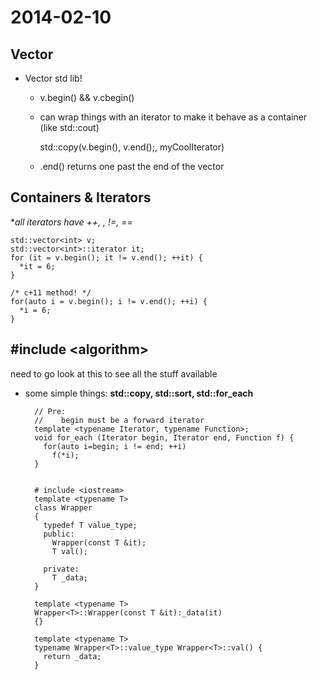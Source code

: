 2014-02-10
==========

Vector
------

* Vector std lib!
  * v.begin() && v.cbegin()
  * can wrap things with an iterator to make it behave as a container (like std::cout)
  
      std::copy(v.begin(), v.end();, myCoolIterator)
      
  * .end() returns one past the end of the vector

Containers & Iterators
----------------------

**all iterators have ++, *, !=, ==**

    std::vector<int> v;
    std::vector<int>::iterator it;
    for (it = v.begin(); it != v.end(); ++it) {
      *it = 6;
    }
    
    /* c+11 method! */
    for(auto i = v.begin(); i != v.end(); ++i) {
      *i = 6;
    }  

## #include &lt;algorithm&gt;
    
need to go look at this to see all the stuff available

* some simple things: **std::copy, std::sort, std::for_each**

        // Pre:
        //    begin must be a forward iterator
        template <typename Iterator, typename Function>;
        void for_each (Iterator begin, Iterator end, Function f) {
          for(auto i=begin; i != end; ++i)
            f(*i);
        }
        
        
        # include <iostream>
        template <typename T>
        class Wrapper
        {
          typedef T value_type;
          public:
            Wrapper(const T &it);
            T val();
            
          private:
            T _data;
        }
        
        template <typename T>
        Wrapper<T>::Wrapper(const T &it):_data(it)
        {}
        
        template <typename T>
        typename Wrapper<T>::value_type Wrapper<T>::val() {
          return _data;
        }
